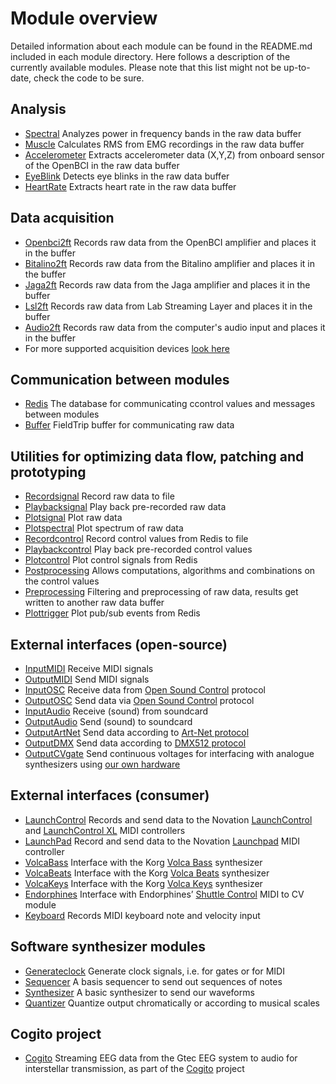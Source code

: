 # Module overview

Detailed information about each module can be found in the README.md included in each module directory. Here follows a description of the currently available modules. Please note that this list might not be up-to-date, check the code to be sure.

## Analysis

- [Spectral](../module/spectral) Analyzes power in frequency bands in the raw data buffer
- [Muscle](../module/muscle) Calculates RMS from EMG recordings in the raw data buffer
- [Accelerometer](../module/accelerometer) Extracts accelerometer data (X,Y,Z) from onboard sensor of the OpenBCI in the raw data buffer
- [EyeBlink](../module/eyeblink) Detects eye blinks in the raw data buffer
- [HeartRate](../module/heartrate) Extracts heart rate in the raw data buffer

## Data acquisition

- [Openbci2ft](../module/openbci2ft) Records raw data from the OpenBCI amplifier and places it in the buffer
- [Bitalino2ft](../module/bitalino2ft) Records raw data from the Bitalino amplifier and places it in the buffer
- [Jaga2ft](../module/jaga2ft) Records raw data from the Jaga amplifier and places it in the buffer
- [Lsl2ft](../module/lsl2ft) Records raw data from Lab Streaming Layer and places it in the buffer
- [Audio2ft](../module/audio2ft) Records raw data from the computer's audio input and places it in the buffer
- For more supported acquisition devices [look here](http://www.fieldtriptoolbox.org/development/realtime/implementation)

## Communication between modules

- [Redis](../module/Redis) The database for communicating ccontrol values and messages between modules
- [Buffer](../module/buffer) FieldTrip buffer for communicating raw data

## Utilities for optimizing data flow, patching and prototyping

- [Recordsignal](../module/recordsignal) Record raw data to file
- [Playbacksignal](../module/playbacksignal) Play back pre-recorded raw data
- [Plotsignal](../module/plotsignal) Plot raw data
- [Plotspectral](../module/plotspectral) Plot spectrum of raw data
- [Recordcontrol](../module/recordcontrol) Record control values from Redis to file
- [Playbackcontrol](../module/playbackcontrol) Play back pre-recorded control values
- [Plotcontrol](../module/plotcontrol) Plot control signals from Redis
- [Postprocessing](../module/postprocessing) Allows computations, algorithms and combinations on the control values
- [Preprocessing](../module/preprocessing) Filtering and preprocessing of raw data, results get written to another raw data buffer
- [Plottrigger](../module/plottrigger) Plot pub/sub events from Redis

## External interfaces (open-source)

- [InputMIDI](../module/inputmidi) Receive MIDI signals
- [OutputMIDI](../module/outputmidi) Send MIDI signals
- [InputOSC](../module/inputosc) Receive data from [Open Sound Control](http://opensoundcontrol.org/introduction-osc) protocol
- [OutputOSC](../module/outputosc) Send data via [Open Sound Control](http://opensoundcontrol.org/introduction-osc) protocol
- [InputAudio](../module/InputAudio) Receive (sound) from soundcard
- [OutputAudio](../module/outputaudio) Send (sound) to soundcard
- [OutputArtNet](../module/outputartnet) Send data according to [Art-Net protocol](https://en.wikipedia.org/wiki/Art-Net)
- [OutputDMX](../module/outputdmx512) Send data according to [DMX512 protocol](https://en.wikipedia.org/wiki/DMX512)
- [OutputCVgate](../master/module/outputcvgate) Send continuous voltages for interfacing with analogue synthesizers using [our own hardware](../hardware/usb2cvgate_4channel)

## External interfaces (consumer)

- [LaunchControl](../module/launchcontrol) Records and send data to the Novation [LaunchControl](https://global.novationmusic.com/launch/launch-control) and [LaunchControl XL](https://global.novationmusic.com/launch/launch-control-xl) MIDI controllers
- [LaunchPad](../module/launchpad) Record and send data to the Novation [Launchpad](https://global.novationmusic.com/launch/launchpad) MIDI controller
- [VolcaBass](../module/volcabass) Interface with the Korg [Volca Bass](http://www.korg.com/us/products/dj/volca_bass/) synthesizer
- [VolcaBeats](../module/volcabeats) Interface with the Korg [Volca Beats](http://www.korg.com/us/products/dj/volca_beats/) synthesizer
- [VolcaKeys](../module/volcakeys) Interface with the Korg [Volca Keys](http://www.korg.com/us/products/dj/volca_keys/) synthesizer
- [Endorphines](../module/endorphines) Interface with Endorphines’ [Shuttle Control](https://endorphin.es/endorphin.es--modules.html) MIDI to CV module
- [Keyboard](../module/keyboard) Records MIDI keyboard note and velocity input

## Software synthesizer modules

- [Generateclock](../module/generateclock) Generate clock signals, i.e. for gates or for MIDI
- [Sequencer](../module/sequencer) A basis sequencer to send out sequences of notes
- [Synthesizer](../module/synthesizer) A basic synthesizer to send our waveforms
- [Quantizer](../module/quantizer) Quantize output chromatically or according to musical scales

## Cogito project

- [Cogito](../master/module/cogito) Streaming EEG data from the Gtec EEG system to audio for interstellar transmission, as part of the [Cogito](http://www.cogitoinspace.org/) project
